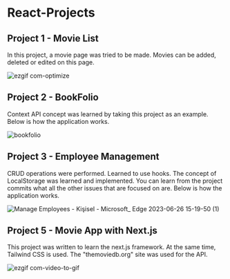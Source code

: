 # React-Projects

## Project 1 - Movie List
   In this project, a movie page was tried to be made. Movies can be added, deleted or edited on this page.

![ezgif com-optimize](https://github.com/bengisu-sahin/React-Projects/assets/71591780/a69b8388-f693-4e64-a090-db4095dddb97)

## Project 2 - BookFolio
   Context API concept was learned by taking this project as an example. Below is how the application works.

![bookfolio](https://github.com/bengisu-sahin/React-Projects/assets/71591780/61f6842c-cae9-48b5-84f7-00c07d07dd3a)

## Project 3 - Employee Management
   CRUD operations were performed. Learned to use hooks. The concept of LocalStorage was learned and implemented. You can learn from the project commits what all the other issues that are focused on are. Below is how the application works.

![Manage Employees - Kişisel - Microsoft_ Edge 2023-06-26 15-19-50 (1)](https://github.com/bengisu-sahin/React-Projects/assets/71591780/4162e23b-6817-44c4-81d6-681af9ddbff8)

## Project 5 - Movie App with Next.js
This project was written to learn the next.js framework. At the same time, Tailwind CSS is used. The "themoviedb.org" site was used for the API.

![ezgif com-video-to-gif](https://github.com/bengisu-sahin/React-Projects/assets/71591780/5fbffa6f-15ac-4488-8945-53b2423e174b)
